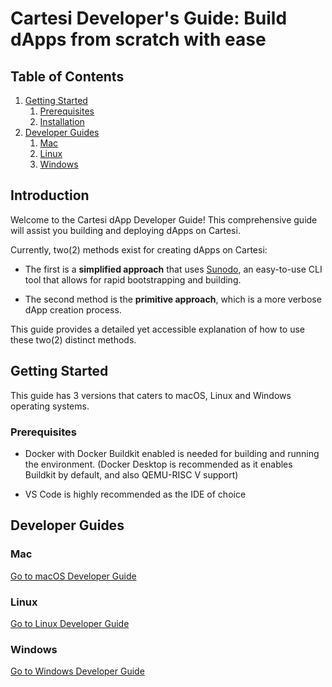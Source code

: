 # Cartesi Developer's Guide: Build dApps from scratch with ease


## Table of Contents

1. [Getting Started](#getting-started)
   1. [Prerequisites](#prerequisites)
   2. [Installation](#installation)
2. [Developer Guides](#developer-guides)
   1. [Mac](/mac/README.md)
   2. [Linux](/linux/README.md)
   3. [Windows](/windows/README.md)

## Introduction

Welcome to the Cartesi dApp Developer Guide! This comprehensive guide will assist you building and deploying dApps on Cartesi.

Currently, two(2) methods exist for creating dApps on Cartesi:

- The first is a **simplified approach** that uses [Sunodo](docs.sunodo.io), an easy-to-use CLI tool that allows for rapid bootstrapping and building. 

- The second method is the **primitive approach**, which is a more verbose dApp creation process.

This guide provides a detailed yet accessible explanation of how to use these two(2) distinct methods.

## Getting Started

This guide has 3 versions that caters to macOS, Linux and Windows operating systems. 

### Prerequisites

- Docker with Docker Buildkit enabled is needed for building and running the environment. (Docker Desktop is recommended as it enables Buildkit by default, and also QEMU-RISC V support)

- VS Code is highly recommended as the IDE of choice

## Developer Guides

### Mac

[Go to macOS Developer Guide](mac/README.md)

### Linux

[Go to Linux Developer Guide](linux/README.md)

### Windows

[Go to Windows Developer Guide](windows/README.md)

